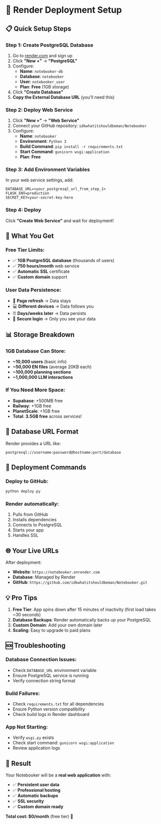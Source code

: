 # 🚀 Render Deployment Setup

## 📋 **Quick Setup Steps**

### **Step 1: Create PostgreSQL Database**
1. Go to [render.com](https://render.com) and sign up
2. Click **"New +"** → **"PostgreSQL"**
3. Configure:
   - **Name**: `notebooker-db`
   - **Database**: `notebooker`
   - **User**: `notebooker_user`
   - **Plan**: **Free** (1GB storage)
4. Click **"Create Database"**
5. **Copy the External Database URL** (you'll need this)

### **Step 2: Deploy Web Service**
1. Click **"New +"** → **"Web Service"**
2. Connect your GitHub repository: `idkwhatitshouldbeman/Notebooker`
3. Configure:
   - **Name**: `notebooker`
   - **Environment**: `Python 3`
   - **Build Command**: `pip install -r requirements.txt`
   - **Start Command**: `gunicorn wsgi:application`
   - **Plan**: **Free**

### **Step 3: Add Environment Variables**
In your web service settings, add:
```
DATABASE_URL=<your_postgresql_url_from_step_1>
FLASK_ENV=production
SECRET_KEY=your-secret-key-here
```

### **Step 4: Deploy**
Click **"Create Web Service"** and wait for deployment!

## 🎯 **What You Get**

### **Free Tier Limits:**
- ✅ **1GB PostgreSQL database** (thousands of users)
- ✅ **750 hours/month** web service
- ✅ **Automatic SSL** certificate
- ✅ **Custom domain** support

### **User Data Persistence:**
- 🔄 **Page refresh** → Data stays
- 💻 **Different devices** → Data follows you
- ⏰ **Days/weeks later** → Data persists
- 🔐 **Secure login** → Only you see your data

## 📊 **Storage Breakdown**

### **1GB Database Can Store:**
- **~10,000 users** (basic info)
- **~50,000 EN files** (average 20KB each)
- **~100,000 planning sections**
- **~1,000,000 LLM interactions**

### **If You Need More Space:**
- **Supabase**: +500MB free
- **Railway**: +1GB free
- **PlanetScale**: +1GB free
- **Total**: **3.5GB free** across services!

## 🔧 **Database URL Format**
Render provides a URL like:
```
postgresql://username:password@hostname:port/database
```

## 🚀 **Deployment Commands**

### **Deploy to GitHub:**
```powershell
python deploy.py
```

### **Render automatically:**
1. Pulls from GitHub
2. Installs dependencies
3. Connects to PostgreSQL
4. Starts your app
5. Handles SSL

## 🌐 **Your Live URLs**

After deployment:
- **Website**: `https://notebooker.onrender.com`
- **Database**: Managed by Render
- **GitHub**: `https://github.com/idkwhatitshouldbeman/Notebooker.git`

## 💡 **Pro Tips**

1. **Free Tier**: App spins down after 15 minutes of inactivity (first load takes ~30 seconds)
2. **Database Backups**: Render automatically backs up your PostgreSQL
3. **Custom Domain**: Add your own domain later
4. **Scaling**: Easy to upgrade to paid plans

## 🆘 **Troubleshooting**

### **Database Connection Issues:**
- Check `DATABASE_URL` environment variable
- Ensure PostgreSQL service is running
- Verify connection string format

### **Build Failures:**
- Check `requirements.txt` for all dependencies
- Ensure Python version compatibility
- Check build logs in Render dashboard

### **App Not Starting:**
- Verify `wsgi.py` exists
- Check start command: `gunicorn wsgi:application`
- Review application logs

## 🎉 **Result**

Your Notebooker will be a **real web application** with:
- ✅ **Persistent user data**
- ✅ **Professional hosting**
- ✅ **Automatic backups**
- ✅ **SSL security**
- ✅ **Custom domain ready**

**Total cost: $0/month** (free tier) 🎉
